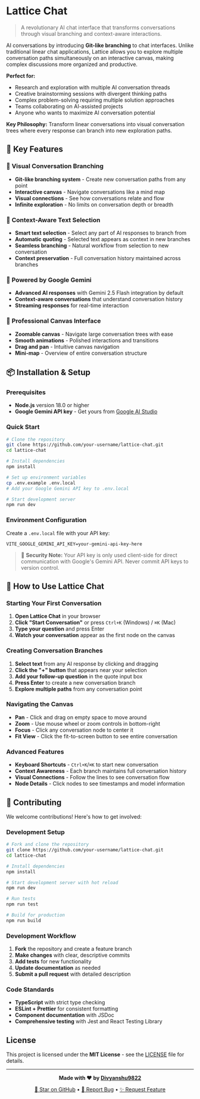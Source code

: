 # Lattice Chat

> A revolutionary AI chat interface that transforms conversations through visual branching and context-aware interactions.


AI conversations by introducing **Git-like branching** to chat interfaces. Unlike traditional linear chat applications, Lattice allows you to explore multiple conversation paths simultaneously on an interactive canvas, making complex discussions more organized and productive.

**Perfect for:**
- Research and exploration with multiple AI conversation threads
- Creative brainstorming sessions with divergent thinking paths
- Complex problem-solving requiring multiple solution approaches
- Teams collaborating on AI-assisted projects
- Anyone who wants to maximize AI conversation potential

**Key Philosophy:** Transform linear conversations into visual conversation trees where every response can branch into new exploration paths.

## 🚀 Key Features

### 🌳 **Visual Conversation Branching**
- **Git-like branching system** - Create new conversation paths from any point
- **Interactive canvas** - Navigate conversations like a mind map
- **Visual connections** - See how conversations relate and flow
- **Infinite exploration** - No limits on conversation depth or breadth

### 🎯 **Context-Aware Text Selection**
- **Smart text selection** - Select any part of AI responses to branch from
- **Automatic quoting** - Selected text appears as context in new branches  
- **Seamless branching** - Natural workflow from selection to new conversation
- **Context preservation** - Full conversation history maintained across branches

### 🤖 **Powered by Google Gemini**
- **Advanced AI responses** with Gemini 2.5 Flash integration by default
- **Context-aware conversations** that understand conversation history
- **Streaming responses** for real-time interaction

### 🎨 **Professional Canvas Interface**
- **Zoomable canvas** - Navigate large conversation trees with ease
- **Smooth animations** - Polished interactions and transitions
- **Drag and pan** - Intuitive canvas navigation
- **Mini-map** - Overview of entire conversation structure


## 📦 Installation & Setup

### Prerequisites
- **Node.js** version 18.0 or higher
- **Google Gemini API key** - Get yours from [Google AI Studio](https://aistudio.google.com/app/apikey)

### Quick Start
```bash
# Clone the repository
git clone https://github.com/your-username/lattice-chat.git
cd lattice-chat

# Install dependencies
npm install

# Set up environment variables
cp .env.example .env.local
# Add your Google Gemini API key to .env.local

# Start development server
npm run dev
```

### Environment Configuration
Create a `.env.local` file with your API key:
```env
VITE_GOOGLE_GEMINI_API_KEY=your-gemini-api-key-here
```

> 🔐 **Security Note:** Your API key is only used client-side for direct communication with Google's Gemini API. Never commit API keys to version control.

## 🎯 How to Use Lattice Chat

### Starting Your First Conversation
1. **Open Lattice Chat** in your browser
2. **Click "Start Conversation"** or press `Ctrl+K` (Windows) / `⌘K` (Mac)
3. **Type your question** and press Enter
4. **Watch your conversation** appear as the first node on the canvas

### Creating Conversation Branches
1. **Select text** from any AI response by clicking and dragging
2. **Click the "+" button** that appears near your selection
3. **Add your follow-up question** in the quote input box
4. **Press Enter** to create a new conversation branch
5. **Explore multiple paths** from any conversation point

### Navigating the Canvas
- **Pan** - Click and drag on empty space to move around
- **Zoom** - Use mouse wheel or zoom controls in bottom-right
- **Focus** - Click any conversation node to center it
- **Fit View** - Click the fit-to-screen button to see entire conversation

### Advanced Features
- **Keyboard Shortcuts** - `Ctrl+K`/`⌘K` to start new conversation
- **Context Awareness** - Each branch maintains full conversation history
- **Visual Connections** - Follow the lines to see conversation flow
- **Node Details** - Click nodes to see timestamps and model information


## 🤝 Contributing

We welcome contributions! Here's how to get involved:

### Development Setup
```bash
# Fork and clone the repository
git clone https://github.com/your-username/lattice-chat.git
cd lattice-chat

# Install dependencies
npm install

# Start development server with hot reload
npm run dev

# Run tests
npm run test

# Build for production
npm run build
```

### Development Workflow
1. **Fork** the repository and create a feature branch
2. **Make changes** with clear, descriptive commits
3. **Add tests** for new functionality
4. **Update documentation** as needed
5. **Submit a pull request** with detailed description

### Code Standards
- **TypeScript** with strict type checking
- **ESLint + Prettier** for consistent formatting
- **Component documentation** with JSDoc
- **Comprehensive testing** with Jest and React Testing Library


##  License

This project is licensed under the **MIT License** - see the [LICENSE](LICENSE) file for details.

***

<div align="center">

**Made with ❤️ by [Divyanshu9822](https://github.com/Divyanshu9822)**

[🌟 Star on GitHub](https://github.com/Divyanshu9822/lattice-chat) • [🐛 Report Bug](https://github.com/Divyanshu9822/lattice-chat/issues) • [✨ Request Feature](https://github.com/Divyanshu9822/lattice-chat/issues)

</div>
